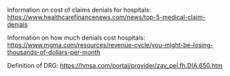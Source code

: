 Information on cost of claims denials for hospitals:
https://www.healthcarefinancenews.com/news/top-5-medical-claim-denials

Information on how much denials cost hospitals:
https://www.mgma.com/resources/revenue-cycle/you-might-be-losing-thousands-of-dollars-per-month

Definition of DRG:
https://hmsa.com/portal/provider/zav_pel.fh.DIA.650.htm
